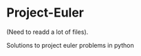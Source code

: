 Project-Euler
=============

(Need to readd a lot of files).

Solutions to project euler problems in python